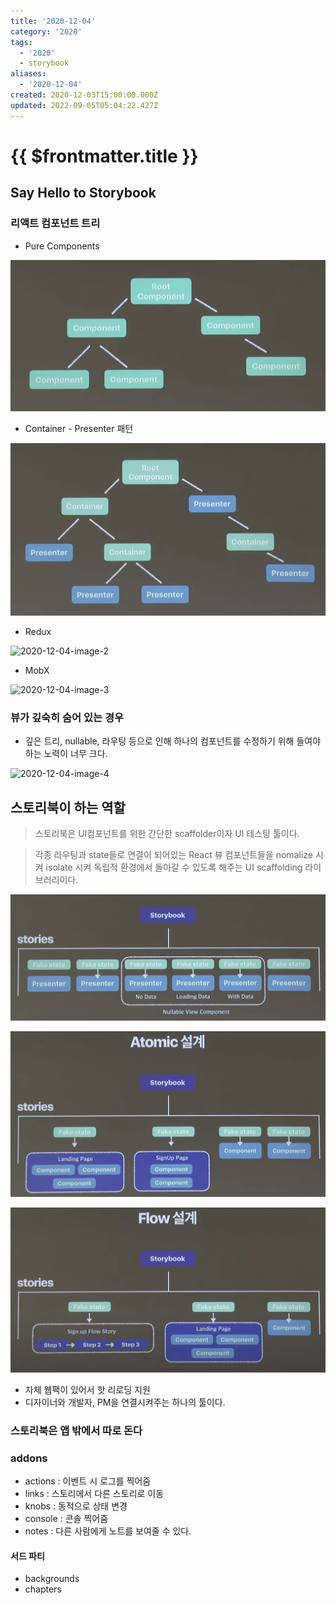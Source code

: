 ```yaml
---
title: '2020-12-04'
category: '2020'
tags:
  - '2020'
  - storybook
aliases:
  - '2020-12-04'
created: 2020-12-03T15:00:00.000Z
updated: 2022-09-05T05:04:22.427Z
---
```


# {{ $frontmatter.title }}

## Say Hello to Storybook

### 리액트 컴포넌트 트리

- Pure Components

![2020-12-04-image-0](./images/2020-12-04-image-0.png)

- Container - Presenter 패턴

![2020-12-04-image-1](./images/2020-12-04-image-1.png)

- Redux

![2020-12-04-image-2](./images/2020-12-04-image-2.png)

- MobX

![2020-12-04-image-3](./images/2020-12-04-image-3.png)

### 뷰가 깊숙히 숨어 있는 경우

- 깊은 트리, nullable, 라우팅 등으로 인해 하나의 컴포넌트를 수정하기 위해 들여야하는 노력이 너무 크다.

![2020-12-04-image-4](./images/2020-12-04-image-4.png)

## 스토리북이 하는 역할

> 스토리북은 UI컴포넌트를 위한 간단한 scaffolder이자 UI 테스팅 툴이다.

> 각종 라우팅과 state들로 연결이 되어있는 React 뷰 컴포넌트들을 nomalize 시켜 isolate 시켜 독립적 환경에서 돌아갈 수 있도록 해주는 UI scaffolding 라이브러리이다.

![2020-12-04-image-5](./images/2020-12-04-image-5.png)

![2020-12-04-image-6](./images/2020-12-04-image-6.png)

![2020-12-04-image-7](./images/2020-12-04-image-7.png)

- 자체 웹팩이 있어서 핫 리로딩 지원
- 디자이너와 개발자, PM을 연결시켜주는 하나의 툴이다.

### 스토리북은 앱 밖에서 따로 돈다

### addons

- actions : 이벤트 시 로그를 찍어줌
- links : 스토리에서 다른 스토리로 이동
- knobs : 동적으로 상태 변경
- console : 콘솔 찍어줌
- notes : 다른 사람에게 노트를 보여줄 수 있다.

#### 서드 파티

- backgrounds
- chapters
